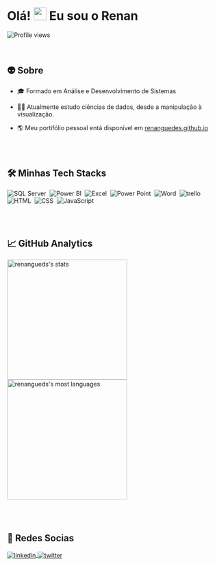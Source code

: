 <h1 align="left">Olá! <img src="https://raw.githubusercontent.com/kaueMarques/kaueMarques/master/hi.gif" width="30px"> Eu sou o Renan</h1

<p align="left"> <img src="https://komarev.com/ghpvc/?username=renangueds&color=yellow" alt="Profile views" /> </p>

<br>

## 👽&nbsp;Sobre

- 🎓 Formado em Análise e Desenvolvimento de Sistemas

- 👨‍💻 Atualmente estudo ciências de dados, desde a manipulação à visualização.

- 🌎 Meu portifólio pessoal entá disponível em [renanguedes.github.io](https://renangueds.github.io/)

<br><br>

## 🛠&nbsp;Minhas Tech Stacks

![SQL Server](https://img.shields.io/badge/Microsoft_SQL_Server-CC2927?style=for-the-badge&logo=microsoft-sql-server&logoColor=white)&nbsp; 
![Power BI](https://img.shields.io/badge/PowerBI-F2C811?style=for-the-badge&logo=Power%20BI&logoColor=white)&nbsp;
![Excel](https://img.shields.io/badge/Microsoft_Excel-217346?style=for-the-badge&logo=microsoft-excel&logoColor=white)&nbsp;
![Power Point](https://img.shields.io/badge/Microsoft_PowerPoint-B7472A?style=for-the-badge&logo=microsoft-powerpoint&logoColor=white)&nbsp;
![Word](https://img.shields.io/badge/Microsoft_Word-2B579A?style=for-the-badge&logo=microsoft-word&logoColor=white)&nbsp;
![trello](https://img.shields.io/badge/Trello-0052CC?style=for-the-badge&logo=trello&logoColor=white)&nbsp;
![HTML](https://img.shields.io/badge/HTML5-E34F26?style=for-the-badge&logo=html5&logoColor=white)&nbsp;
![CSS](	https://img.shields.io/badge/CSS3-1572B6?style=for-the-badge&logo=css3&logoColor=white)&nbsp;
![JavaScript](https://img.shields.io/badge/JavaScript-323330?style=for-the-badge&logo=javascript&logoColor=F7DF1E)&nbsp;



<br><br>

## 📈&nbsp;GitHub Analytics

<div>

<img width="280em" src="https://github-readme-stats.vercel.app/api?username=renangueds&show_icons=true&theme=vision-friendly-dark" alt="renangueds's stats"/> 
<img width="280em" src="https://github-readme-stats.vercel.app/api/top-langs/?username=renangueds&layout=compact&theme=vision-friendly-dark" alt="renangueds's most languages"/>

</div>

<br><br>

## 📡&nbsp;Redes Socias

<p align="left">
<a href="https://www.linkedin.com/in/renangueds/" target="_blank">
  <img align="center" src="https://img.shields.io/badge/-renangueds-05122A?style=flat&logo=linkedin" alt="linkedin"/>
</a>
<a href="https://twitter.com/renangueds" target="_blank">
  <img align="center" src="https://img.shields.io/badge/-renangueds-05122A?style=flat&logo=twitter" alt="twitter"/>  
</a>
</p>
